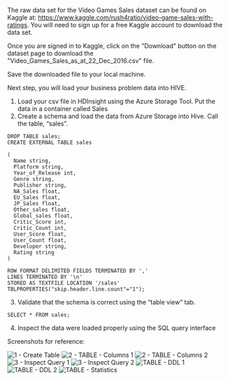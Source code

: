 The raw data set for the Video Games Sales dataset can be found on Kaggle at: https://www.kaggle.com/rush4ratio/video-game-sales-with-ratings. You will need to sign up for a free Kaggle account to download the data set.

Once you are signed in to Kaggle, click on the "Download" button on the dataset page to download the "Video_Games_Sales_as_at_22_Dec_2016.csv" file.

Save the downloaded file to your local machine.

Next step, you will load your business problem data into HIVE.
1)	Load your csv file in HDInsight using the Azure Storage Tool.  Put the data in a container called Sales
2)	Create a schema and load the data from Azure Storage into Hive.  Call the table, “sales”.
```
DROP TABLE sales;
CREATE EXTERNAL TABLE sales

(
  Name string,
  Platform string,
  Year_of_Release int,
  Genre string,
  Publisher string,
  NA_Sales float,
  EU_Sales float,
  JP_Sales float,
  Other_sales float,
  Global_sales float,
  Critic_Score int,
  Critic_Count int,
  User_Score float,
  User_Count float,
  Developer string,
  Rating string
)

ROW FORMAT DELIMITED FIELDS TERMINATED BY ','
LINES TERMINATED BY '\n'
STORED AS TEXTFILE LOCATION '/sales'
TBLPROPERTIES("skip.header.line.count"="1");
```

3)	Validate that the schema is correct using the “table view” tab.
```
SELECT * FROM sales;
```
4)	Inspect the data were loaded properly using the SQL query interface

Screenshots for reference:

![1 - Create Table](https://user-images.githubusercontent.com/128261514/229655864-443ebea0-3a61-4aea-9ad9-f9cea5bc94ad.png)
![2 - TABLE - Columns 1](https://user-images.githubusercontent.com/128261514/229655866-0f43dd8d-176f-4bbb-9da8-05362350aaa7.png)
![2 - TABLE - Columns 2](https://user-images.githubusercontent.com/128261514/229655867-e41bb503-b8a8-4bd3-a57c-dda90f639195.png)
![3 - Inspect  Query 1](https://user-images.githubusercontent.com/128261514/229655868-3d04791f-d833-4096-999a-3c1880b87130.png)
![3 - Inspect  Query 2](https://user-images.githubusercontent.com/128261514/229655870-5438c34d-13f1-42b4-af5e-e66cb7c917e4.png)
![TABLE - DDL 1](https://user-images.githubusercontent.com/128261514/229655872-2e804317-d030-40ba-93d8-2408631d141f.png)
![TABLE - DDL 2](https://user-images.githubusercontent.com/128261514/229655874-bccdd2ce-6972-40cb-a4ac-ab451ff36b5c.png)
![TABLE - Statistics](https://user-images.githubusercontent.com/128261514/229655875-db273bf8-5b84-48cc-bb29-d07c37bf2267.png)
